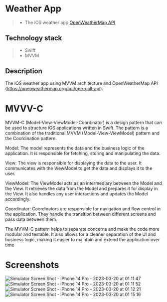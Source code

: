 #  **Weather App** 
> - The iOS weather app [OpenWeatherMap API](https://openweathermap.org/api/one-call-api)


## Technology stack
> - Swift
> - MVVM

## Description
The iOS weather app using MVVM architecture and OpenWeatherMap API (https://openweathermap.org/api/one-call-api).

# MVVV-C

MVVM-C (Model-View-ViewModel-Coordinator) is a design pattern that can be used to structure iOS applications written in Swift. The pattern is a combination of the traditional MVVM (Model-View-ViewModel) pattern and the Coordination pattern.

Model: The model represents the data and the business logic of the application. It is responsible for fetching, storing and manipulating the data.

View: The view is responsible for displaying the data to the user. It communicates with the ViewModel to get the data and displays it to the user.

ViewModel: The ViewModel acts as an intermediary between the Model and the View. It retrieves the data from the Model and prepares it for display in the View. It also handles any user interactions and updates the Model accordingly.

Coordinator: Coordinators are responsible for navigation and flow control in the application. They handle the transition between different screens and pass data between them.

The MVVM-C pattern helps to separate concerns and make the code more modular and testable. It also allows for a cleaner separation of the UI and business logic, making it easier to maintain and extend the application over time

# Screenshots

![Simulator Screen Shot - iPhone 14 Pro - 2023-03-20 at 01 11 47](https://user-images.githubusercontent.com/19539530/226282595-d440c1a2-2ecb-4424-b650-5896c33e4467.png)
![Simulator Screen Shot - iPhone 14 Pro - 2023-03-20 at 01 11 52](https://user-images.githubusercontent.com/19539530/226282598-2dcc83be-43e6-4a9e-a076-af890d819b62.png)
![Simulator Screen Shot - iPhone 14 Pro - 2023-03-20 at 01 12 21](https://user-images.githubusercontent.com/19539530/226282601-ccbb39e9-8f9d-48f4-a62e-3650594836a0.png)
![Simulator Screen Shot - iPhone 14 Pro - 2023-03-20 at 01 15 16](https://user-images.githubusercontent.com/19539530/226282840-2afdf1ca-00c7-4789-83d1-15f804781b7b.png)
